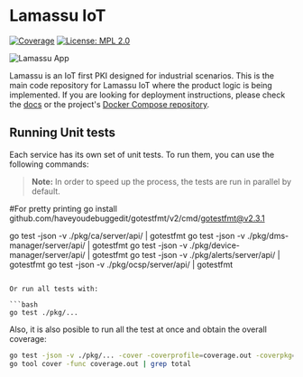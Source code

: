 Lamassu IoT
===================
[![Coverage](https://img.shields.io/badge/Coverage-57%25-6d9100)](https://img.shields.io/badge/coverage-57%25-6d9100) [![License: MPL 2.0](https://img.shields.io/badge/License-MPL%202.0-blue.svg)](http://www.mozilla.org/MPL/2.0/index.txt)

<img src="https://www.lamassu.io/assets/brand/lamassu-brand.png" alt="Lamassu App" title="Lamassu" />

Lamassu is an IoT first PKI designed for industrial scenarios. This is the main code repository for Lamassu IoT where the product logic is being implemented. If you are looking for deployment instructions, please check the [docs](https://www.lamassu.io/docs/) or the project's [Docker Compose repository](https://github.com/lamassuiot/lamassu-compose).

## Running Unit tests

Each service has its own set of unit tests. To run them, you can use the following commands:
 > **Note:** In order to speed up the process, the tests are run in parallel by default.
 
#For pretty printing
go install github.com/haveyoudebuggedit/gotestfmt/v2/cmd/gotestfmt@v2.3.1

go test -json -v ./pkg/ca/server/api/ | gotestfmt
go test -json -v ./pkg/dms-manager/server/api/ | gotestfmt
go test -json -v ./pkg/device-manager/server/api/ | gotestfmt
go test -json -v ./pkg/alerts/server/api/ | gotestfmt
go test -json -v ./pkg/ocsp/server/api/ | gotestfmt
```

Or run all tests with:

```bash
go test ./pkg/...
```

Also, it is also posible to run all the test at once and obtain the overall coverage:

```bash	
go test -json -v ./pkg/... -cover -coverprofile=coverage.out -coverpkg=./...
go tool cover -func coverage.out | grep total
```